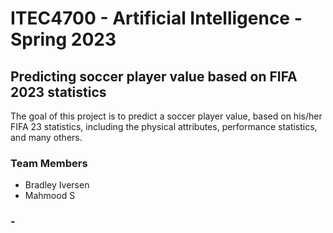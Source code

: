 # ITEC4700 - Artificial Intelligence - Spring 2023
## Predicting soccer player value based on FIFA 2023 statistics
The goal of this project is to predict a soccer player value, based on his/her FIFA 23 statistics, including the physical attributes, performance statistics, and many others.
### Team Members
- Bradley Iversen
- Mahmood S
### -
